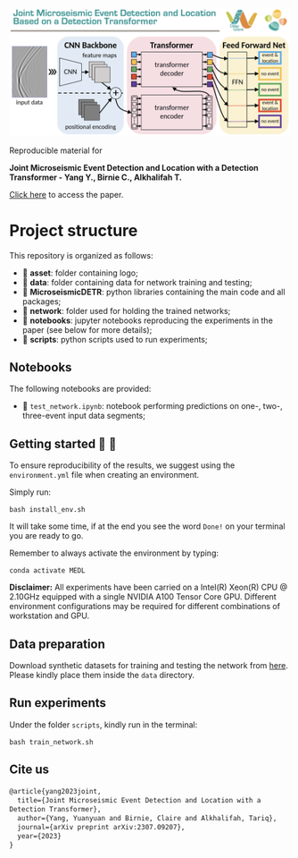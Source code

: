 ![LOGO](./asset/MEDL_with_DETR_Logo.png)


Reproducible material for

**Joint Microseismic Event Detection and Location with a Detection Transformer - Yang Y., Birnie C., Alkhalifah T.**

[Click here](https://github.com/DeepWave-KAUST) to access the paper.


# Project structure
This repository is organized as follows:

* :open_file_folder: **asset**: folder containing logo;
* :open_file_folder: **data**: folder containing data for network training and testing;
* :open_file_folder: **MicroseismicDETR**: python libraries containing the main code and all packages;
* :open_file_folder: **network**: folder used for holding the trained networks;
* :open_file_folder: **notebooks**: jupyter notebooks reproducing the experiments in the paper (see below for more details);
* :open_file_folder: **scripts**: python scripts used to run experiments;


## Notebooks
The following notebooks are provided:

- :orange_book: ``test_network.ipynb``: notebook performing predictions on one-, two-, three-event input data segments;


## Getting started :space_invader: :robot:
To ensure reproducibility of the results, we suggest using the `environment.yml` file when creating an environment.

Simply run:
```
bash install_env.sh
```
It will take some time, if at the end you see the word `Done!` on your terminal you are ready to go. 

Remember to always activate the environment by typing:
```
conda activate MEDL
```

**Disclaimer:** All experiments have been carried on a Intel(R) Xeon(R) CPU @ 2.10GHz equipped with a single NVIDIA A100 Tensor Core GPU. Different environment configurations may be required for different combinations of workstation and GPU.


## Data preparation
Download synthetic datasets for training and testing the network from [here](https://zenodo.org/records/13851927). Please kindly place them inside the ```data``` directory.


## Run experiments
Under the folder ```scripts```, kindly run in the terminal:
```
bash train_network.sh
```


## Cite us 
```
@article{yang2023joint,
  title={Joint Microseismic Event Detection and Location with a Detection Transformer},
  author={Yang, Yuanyuan and Birnie, Claire and Alkhalifah, Tariq},
  journal={arXiv preprint arXiv:2307.09207},
  year={2023}
}
```
